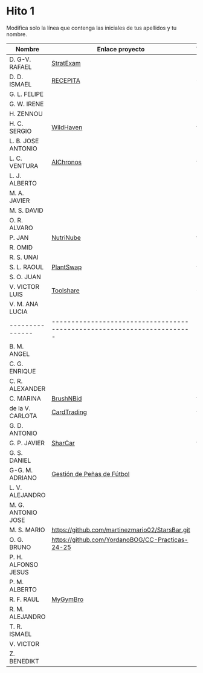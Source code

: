 # Hito 1

Modifica solo la línea que contenga las iniciales de tus apellidos y tu nombre.

| Nombre       | Enlace proyecto                                                                    | Versión      |
| --------------- | ----------------------------------------------------------------------- | -------------- |
| D. G-V. RAFAEL | <!--enlace-->    [StratExam](https://github.com/rafadgvc/CC-app.git)               | <!--versión-->  1.0.0 |
| D. D. ISMAEL        | [RECEPITA](https://github.com/MiixZ/recepita)                           | 0.1.           |
| G. L. FELIPE | <!--enlace-->                                                           | <!--versión--> |
| G. W. IRENE | <!--enlace-->                                                           | <!--versión--> |
| H. ZENNOU | <!--enlace-->                                                           | <!--versión--> |
| H. C. SERGIO | [WildHaven](https://github.com/SergioHrvas/CloudComputing1MII)               | v0.1 |
| L. B. JOSE ANTONIO | <!--enlace-->                                                           | <!--versión--> |
| L. C. VENTURA | [AIChronos](https://github.com/v-lastrucci-c/MII_CC_UGR)                         | v0.0.1 |
| L. J. ALBERTO | <!--enlace-->                                                           | <!--versión--> |
| M. A. JAVIER | <!--enlace-->                                                           | <!--versión--> |
| M. S. DAVID | <!--enlace-->                                                           | <!--versión--> |
| O. R. ALVARO | <!--enlace-->                                                           | <!--versión--> |
| P. JAN | [NutriNube](https://github.com/pfeifer-j/CC-24-25_NutriNube/) | <!--version--> v0.0.1 |
| R. OMID | <!--enlace-->                                                           | <!--versión--> |
| R. S. UNAI | <!--enlace-->                                                           | <!--versión--> |
| S. L. RAOUL | [PlantSwap](https://github.com/RaoulLuque/PlantSwap?tab=readme-ov-file#milestone-1)                                                           | v0.0.1.       |
| S. O. JUAN | <!--enlace-->                                                           | <!--versión--> |
| V. VICTOR LUIS | [Toolshare](https://github.com/ge65luz/ToolShare)                       | 0.0.1 |
| V. M. ANA LUCIA | <!--enlace-->                                                           | <!--versión--> |
| --------------- | ----------------------------------------------------------------------- | -------------- |
| B. M. ANGEL | <!--enlace-->                                                           | <!--versión--> |
| C. G. ENRIQUE | <!--enlace-->                                                           | <!--versión--> |
| C. R. ALEXANDER | <!--enlace-->                                                           | <!--versión--> |
| C. MARINA | [BrushNBid](https://github.com/marinajcs/BrushNBid)                           | v1.0.0 |
| de la V. CARLOTA | [CardTrading](https://github.com/carlotiii30/CardTrading)         | v1.0.0 |
| G. D. ANTONIO | <!--enlace-->                                                           | <!--versión--> |
| G. P. JAVIER |[SharCar](https://github.com/javigp2002/Sharcar)                | v0.0.1 |
| G. S. DANIEL | <!--enlace-->                                                           | <!--versión--> |
| G-G. M. ADRIANO | [Gestión de Peñas de Fútbol ](https://github.com/adrianoggm/CC.2024-2025.Gestion-de-penas-de-futbol.git) | <!--versión--> |
| L. V. ALEJANDRO | <!--enlace-->                                                           | <!--versión--> |
| M. G. ANTONIO JOSE | <!--enlace-->                                                           | <!--versión--> |
| M. S. MARIO | https://github.com/martinezmario02/StarsBar.git                                                           | 1.0 |
| O. G. BRUNO | https://github.com/YordanoBOG/CC-Practicas-24-25                           | 1.0 |
| P. H. ALFONSO JESUS | <!--enlace-->                                                           | <!--versión--> |
| P. M. ALBERTO | <!--enlace-->                                                           | <!--versión--> |
| R. F. RAUL | [MyGymBro](https://github.com/RaulRF02/MyGymBro)                        | 1.0.0          |
| R. M. ALEJANDRO | <!--enlace-->                                                           | <!--versión--> |
| T. R. ISMAEL | <!--enlace-->                                                           | <!--versión--> |
| V. VICTOR | <!--enlace-->                                                           | <!--versión--> |
| Z. BENEDIKT | <!--enlace-->                                                           | <!--versión--> |
